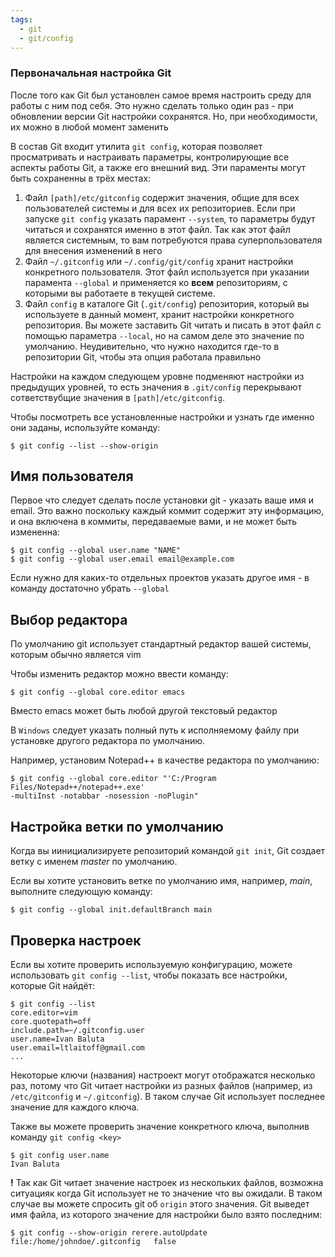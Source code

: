 ```yaml
---
tags:
  - git
  - git/config
---
```

### Первоначальная настройка Git

После того как Git был установлен самое время настроить среду для работы с ним под себя. Это нужно сделать только один раз - при обновлении версии Git настройки сохранятся. Но, при необходимости, их можно в любой момент заменить

В состав Git входит утилита `git config`, которая позволяет просматривать и настраивать параметры, контролирующие все аспекты работы Git, а также его внешний вид. Эти параменты могут быть сохраненны в трёх местах:
1. Файл `[path]/etc/gitconfig` содержит значения, общие для всех пользователей системы и для всех их репозиториев. Если при запуске `git config` указать парамент `--system`, то параметры будут читаться и сохранятся именно в этот файл. Так как этот файл является системным, то вам потребуются права суперпользователя для внесения изменений в него
2. Файл `~/.gitconfig` или `~/.config/git/config` хранит настройки конкретного пользователя. Этот файл используется при указании парамента `--global` и применяется ко **всем** репозиториям, с которыми вы работаете в текущей системе.
3. Файл `config` в каталоге Git (`.git/config`) репозитория, который вы используете в данный момент, хранит настройки конкретного репозитория. Вы можете заставить Git читать и писать в этот файл с помощью параметра `--local`, но на самом деле это значение по умолчанию. Неудивительно, что нужно находится где-то в репозитории Git, чтобы эта опция работала правильно

Настройки на каждом следующем уровне подменяют настройки из предыдущих уровней, то есть значения в `.git/config` перекрывают сответствубщие значения в `[path]/etc/gitconfig`.

Чтобы посмотреть все установленные настройки и узнать где именно они заданы, используйте команду:
```
$ git config --list --show-origin
```

## Имя пользователя
Первое что следует сделать после установки git - указать ваше имя и email. Это важно поскольку каждый коммит содержит эту информацию, и она включена в коммиты, передаваемые вами, и не может быть измененна:
```
$ git config --global user.name "NAME"
$ git config --global user.email email@example.com
```

Если нужно для каких-то отдельных проектов указать другое имя - в команду достаточно убрать `--global`

## Выбор редактора
По умолчанию git использует стандартный редактор вашей системы, которым обычно является vim

Чтобы изменить редактор можно ввести команду:
```
$ git config --global core.editor emacs
```
Вместо emacs может быть любой другой текстовый редактор

В `Windows` следует указать полный путь к исполняемому файлу при установке другого редактора по умолчанию. 

Например, установим Notepad++  в качестве редактора по умолчанию:
```
$ git config --global core.editor "'C:/Program Files/Notepad++/notepad++.exe'
-multiInst -notabbar -nosession -noPlugin"
```

## Настройка ветки по умолчанию
Когда вы иинициализируете репозиторий командой `git init`, Git создает ветку с именем *master* по умолчанию.

Если вы хотите установить ветке по умолчанию имя, например, *main*, выполните следующую команду:
```
$ git config --global init.defaultBranch main
```


## Проверка настроек
Если вы хотите проверить используемую конфигурацию, можете использовать `git config --list`, чтобы показать все настройки, которые Git найдёт:
```
$ git config --list
core.editor=vim  
core.quotepath=off  
include.path=~/.gitconfig.user  
user.name=Ivan Baluta  
user.email=ltlaitoff@gmail.com  
...
```

Некоторые ключи (названия) настроект могут отображатся несколько раз, потому что Git читает настройки из разных файлов (например, из `/etc/gitconfig` и `~/.gitconfig`). В таком случае Git использует последнее значение для каждого ключа.

Также вы можете проверить значение конкретного ключа, выполнив команду `git config <key>`
```
$ git config user.name
Ivan Baluta
```

**!** Так как Git читает значение настроек из нескольких файлов, возможна ситуацияк когда Git использует не то значение что вы ожидали. В таком случае вы можете спросить git об `origin` этого значения. Git выведет имя файла, из которого значение для настройки было взято последним:
```
$ git config --show-origin rerere.autoUpdate
file:/home/johndoe/.gitconfig   false
```
